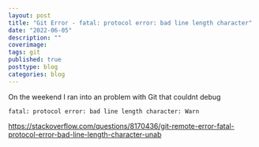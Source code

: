 ```yaml
---
layout: post
title: "Git Error - fatal: protocol error: bad line length character"
date: "2022-06-05"
description: ""
coverimage: 
tags: git
published: true
posttype: blog
categories: blog
---
```


On the weekend I ran into an problem with Git that couldnt debug

```
fatal: protocol error: bad line length character: Warn
```



https://stackoverflow.com/questions/8170436/git-remote-error-fatal-protocol-error-bad-line-length-character-unab